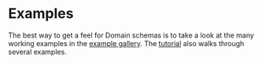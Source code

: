 # Examples

The best way to get a feel for Domain schemas is to take a look at the many working examples in the [example gallery](https://penrose.cs.cmu.edu/examples). The [tutorial](/docs/tutorial/welcome) also walks through several examples.
